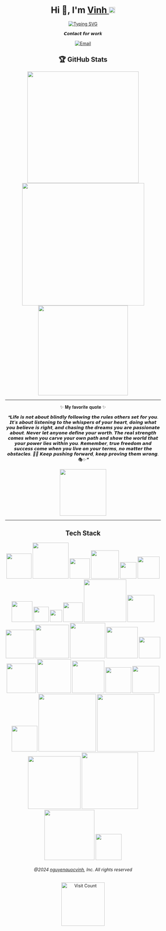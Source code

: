 <div align="center">
   <h1>Hi 👋, I'm <a href="https://nguyenquocvinh.glitch.me">Vinh </a><img src="https://github.com/vinkay215/vinkay215/blob/main/img/verified.gif?raw=true" width="20" /></h1>
</div>  

<p align="center"><a href="https://git.io/typing-svg"><img src="https://readme-typing-svg.demolab.com?font=Fira+Code&weight=450&size=24&duration=600&pause=3000&color=378CF7&center=true&vCenter=true&width=800&lines=Welcome+to+my+GitHub.;My+commonly+used+nickname+is+Vinkay;I+am+a+developer;I+am+a+designer;Youtuber;Thanks+for+visiting+my+profile;see+you+next+time!" alt="Typing SVG" /></a></p>

  
<p align="center">
  𝘾𝒐𝙣𝒕𝙖𝒄𝙩 𝙛𝒐𝙧 𝙬𝒐𝙧𝒌
</p>
<p align="center">
<a href="https://facebook.com/vinkay" target="_blank"><img alt="" src="https://img.shields.io/badge/facebook-000?style=for-the-badge&logo=facebook&logoColor=3b5998" style="vertical-align:center" /></a><a href="https://instagram.com/_vinkay_" target="_blank"><img alt="" src="https://img.shields.io/badge/Instagram-000?style=for-the-badge&logo=Instagram&logoColor=E4405F" style="vertical-align:center" /></a><a href="https://linkedin.com/in/vinkay" target="_blank"><img alt="" src="https://img.shields.io/badge/LinkedIn-000?logo=linkedin&logoColor=0A66C2&style=for-the-badge" style="vertical-align:center" /></a><a href="https://www.youtube.com/c/VinhNguyenOfficial512" target="_blank"><img alt="" src="https://img.shields.io/badge/YouTube%20-000?style=for-the-badge&logo=youtube&logoColor=red" style="vertical-align:center" /></a><a href="https://replit.com/@vinkay" target="_blank"><img alt="" src="https://img.shields.io/badge/replit-000?style=for-the-badge&logo=replit&logoColor=FFA500" style="vertical-align:center" /></a><a href="mailto:nguyenquocvinh.bocking@gmail.com" target="_blank"><img alt="Email" src="https://img.shields.io/badge/gmail%20-000?style=for-the-badge&logo=gmail&logoColor=BB001B" style="vertical-align:center" /></a>
</p>  

  
<p align="center">
    <h2 align="center">🏆 GitHub Stats</h2>
</p>

<p align="center"><a href="https://github.com/vinkay215" target="_blank"><img src="https://github-readme-stats.vercel.app/api?username=vinkay215&theme=transparent&hide_border=true&include_all_commits=false&count_private=false" width="360"/></a><a href="https://github.com/vinkay215" target="_blank"><img src="https://github-readme-streak-stats.herokuapp.com/?user=vinkay215&theme=transparent&hide_border=true" width="395" /></a><a href="https://github.com/vinkay215" target="_blank"><img src="https://github-readme-stats.vercel.app/api/top-langs/?username=vinkay215&theme=transparent&hide_border=true&include_all_commits=false&count_private=false&layout=compact" width="290" /></a></p>


  

---
<div align="center">
<p>✨ 𝐌𝐲 𝐟𝐚𝐯𝐨𝐫𝐢𝐭𝐞 𝐪𝐮𝐨𝐭𝐞 ✨</p>
</div>

<div align="center">
  <i>❝𝙇𝙞𝙛𝙚 𝙞𝙨 𝙣𝙤𝙩 𝙖𝙗𝙤𝙪𝙩 𝙗𝙡𝙞𝙣𝙙𝙡𝙮 𝙛𝙤𝙡𝙡𝙤𝙬𝙞𝙣𝙜 𝙩𝙝𝙚 𝙧𝙪𝙡𝙚𝙨 𝙤𝙩𝙝𝙚𝙧𝙨 𝙨𝙚𝙩 𝙛𝙤𝙧 𝙮𝙤𝙪. 𝙄𝙩'𝙨 𝙖𝙗𝙤𝙪𝙩 𝙡𝙞𝙨𝙩𝙚𝙣𝙞𝙣𝙜 𝙩𝙤 𝙩𝙝𝙚 𝙬𝙝𝙞𝙨𝙥𝙚𝙧𝙨 𝙤𝙛 𝙮𝙤𝙪𝙧 𝙝𝙚𝙖𝙧𝙩, 𝙙𝙤𝙞𝙣𝙜 𝙬𝙝𝙖𝙩 𝙮𝙤𝙪 𝙗𝙚𝙡𝙞𝙚𝙫𝙚 𝙞𝙨 𝙧𝙞𝙜𝙝𝙩, 𝙖𝙣𝙙 𝙘𝙝𝙖𝙨𝙞𝙣𝙜 𝙩𝙝𝙚 𝙙𝙧𝙚𝙖𝙢𝙨 𝙮𝙤𝙪 𝙖𝙧𝙚 𝙥𝙖𝙨𝙨𝙞𝙤𝙣𝙖𝙩𝙚 𝙖𝙗𝙤𝙪𝙩. 𝙉𝙚𝙫𝙚𝙧 𝙡𝙚𝙩 𝙖𝙣𝙮𝙤𝙣𝙚 𝙙𝙚𝙛𝙞𝙣𝙚 𝙮𝙤𝙪𝙧 𝙬𝙤𝙧𝙩𝙝. 𝙏𝙝𝙚 𝙧𝙚𝙖𝙡 𝙨𝙩𝙧𝙚𝙣𝙜𝙩𝙝 𝙘𝙤𝙢𝙚𝙨 𝙬𝙝𝙚𝙣 𝙮𝙤𝙪 𝙘𝙖𝙧𝙫𝙚 𝙮𝙤𝙪𝙧 𝙤𝙬𝙣 𝙥𝙖𝙩𝙝 𝙖𝙣𝙙 𝙨𝙝𝙤𝙬 𝙩𝙝𝙚 𝙬𝙤𝙧𝙡𝙙 𝙩𝙝𝙖𝙩 𝙮𝙤𝙪𝙧 𝙥𝙤𝙬𝙚𝙧 𝙡𝙞𝙚𝙨 𝙬𝙞𝙩𝙝𝙞𝙣 𝙮𝙤𝙪. 𝙍𝙚𝙢𝙚𝙢𝙗𝙚𝙧, 𝙩𝙧𝙪𝙚 𝙛𝙧𝙚𝙚𝙙𝙤𝙢 𝙖𝙣𝙙 𝙨𝙪𝙘𝙘𝙚𝙨𝙨 𝙘𝙤𝙢𝙚 𝙬𝙝𝙚𝙣 𝙮𝙤𝙪 𝙡𝙞𝙫𝙚 𝙤𝙣 𝙮𝙤𝙪𝙧 𝙩𝙚𝙧𝙢𝙨, 𝙣𝙤 𝙢𝙖𝙩𝙩𝙚𝙧 𝙩𝙝𝙚 𝙤𝙗𝙨𝙩𝙖𝙘𝙡𝙚𝙨. 🥷✨ 𝙆𝙚𝙚𝙥 𝙥𝙪𝙨𝙝𝙞𝙣𝙜 𝙛𝙤𝙧𝙬𝙖𝙧𝙙, 𝙠𝙚𝙚𝙥 𝙥𝙧𝙤𝙫𝙞𝙣𝙜 𝙩𝙝𝙚𝙢 𝙬𝙧𝙤𝙣𝙜. 🎭✨❞</i>
</div>  <br>  
<div align="center"><a href="https://nguyenquocvinh.glitch.me/Donate"><img src="https://github.com/vinkay215/vinkay215/blob/main/img/Donate.png" width="150" /></a></div>

---
<p align="center">
    <h2 align="center">Tech Stack </h2>

<p align="center">
<a href="https://nguyenquocvinh.glitch.me/Hi" target="_blank"><img src="https://img.shields.io/badge/html5-%23E34F26.svg?style=for-the-badge&amp;logo=html5&amp;logoColor=e34f26&color=black" width="81"></a>
<a href="https://nguyenquocvinh.glitch.me/Hi" target="_blank"><img src="https://img.shields.io/badge/javascript-%23323330.svg?style=for-the-badge&amp;logo=javascript&amp;logoColor=%23F7DF1E&color=black" width="116"></a>
<a href="https://nguyenquocvinh.glitch.me/Hi" target="_blank"><img src="https://img.shields.io/badge/php-%23777BB4.svg?style=for-the-badge&amp;logo=php&amp;logoColor=777bb4&color=black" width="65"></a>
<a href="https://nguyenquocvinh.glitch.me/Hi" target="_blank"><img src="https://img.shields.io/badge/python-3670A0?style=for-the-badge&amp;logo=python&amp;logoColor=ffdd54&color=black" width="90.5"></a>
<a href="https://nguyenquocvinh.glitch.me/Hi" target="_blank"><img src="https://img.shields.io/badge/java-%23ED8B00.svg?style=for-the-badge&amp;logo=java&amp;logoColor=ed8b00&color=black" width="53"></a>
<a href="https://nguyenquocvinh.glitch.me/Hi" target="_blank"><img src="https://img.shields.io/badge/css3-%231572B6.svg?style=for-the-badge&amp;logo=css3&amp;logoColor=e34f26&color=black" width="71"></a>
<a href="https://nguyenquocvinh.glitch.me/Hi" target="_blank"><img src="https://img.shields.io/badge/c++-%2300599C.svg?style=for-the-badge&amp;logo=c%2B%2B&amp;logoColor=00DD00&color=black" width="67"></a>
<a href="https://nguyenquocvinh.glitch.me/Hi" target="_blank"><img src="https://img.shields.io/badge/c-%2300599C.svg?style=for-the-badge&amp;logo=c&amp;logoColor=00599c&color=black" width="49"></a>
<a href="https://nguyenquocvinh.glitch.me/Hi" target="_blank"><img src="https://img.shields.io/badge/c%23-%23239120.svg?style=for-the-badge&amp;logo=c-sharp&amp;logoColor=00599c&color=black" width="38.5"></a>
<a href="https://nguyenquocvinh.glitch.me/Hi" target="_blank"><img src="https://img.shields.io/badge/azure-%230072C6.svg?style=for-the-badge&amp;logo=azure-devops&amp;logoColor=white&color=black" width="63"></a>
<a href="https://nguyenquocvinh.glitch.me/Hi" target="_blank"><img src="https://img.shields.io/badge/Google%20Cloud-%234285F4.svg?style=for-the-badge&amp;logo=google-cloud&amp;logoColor=4285f4&color=black" width="137"></a>
<a href="https://nguyenquocvinh.glitch.me/Hi" target="_blank"><img src="https://img.shields.io/badge/glitch-%233333FF.svg?style=for-the-badge&amp;logo=glitch&amp;logoColor=ff61f6&color=black" width="87"></a>
<a href="https://nguyenquocvinh.glitch.me/Hi" target="_blank"><img src="https://img.shields.io/badge/heroku-%23430098.svg?style=for-the-badge&amp;logo=heroku&amp;logoColor=6600CC&color=black" width="92"></a>
<a href="https://nguyenquocvinh.glitch.me/Hi" target="_blank"><img src="https://img.shields.io/badge/SCALEWAY-%234f0599.svg?style=for-the-badge&amp;logo=scaleway&amp;logoColor=4f0599&color=black" width="108"></a>
<a href="https://nguyenquocvinh.glitch.me/Hi" target="_blank"><img src="https://img.shields.io/badge/Openstack-%23f01742.svg?style=for-the-badge&amp;logo=openstack&amp;logoColor=FF0033&color=black" width="114"></a>
<a href="https://nguyenquocvinh.glitch.me/Hi" target="_blank"><img src="https://img.shields.io/badge/datadog-%23632CA6.svg?style=for-the-badge&amp;logo=datadog&amp;logoColor=632ca6&color=black" width="101"></a>
<a href="https://nguyenquocvinh.glitch.me/Hi" target="_blank"><img src="https://img.shields.io/badge/.NET-5C2D91?style=for-the-badge&amp;logo=.net&amp;logoColor=5c2d91&color=black" width="69"></a>
<a href="https://nguyenquocvinh.glitch.me/Hi" target="_blank"><img src="https://img.shields.io/badge/threejs-black?style=for-the-badge&amp;logo=three.js&amp;logoColor=white&color=black" width="95"></a>
<a href="https://nguyenquocvinh.glitch.me/Hi" target="_blank"><img src="https://img.shields.io/badge/Socket.io-black?style=for-the-badge&amp;logo=socket.io&amp;badgeColor=010101&color=black" width="109"></a>
<a href="https://nguyenquocvinh.glitch.me/Hi" target="_blank"><img src="https://img.shields.io/badge/MongoDB-%234ea94b.svg?style=for-the-badge&amp;logo=mongodb&amp;logoColor=4ea94b&color=black" width="104"></a>
<a href="https://nguyenquocvinh.glitch.me/Hi" target="_blank"><img src="https://img.shields.io/badge/mysql-%2300f.svg?style=for-the-badge&amp;logo=mysql&amp;logoColor=white&color=black" width="83"></a>
<a href="https://nguyenquocvinh.glitch.me/Hi" target="_blank"><img src="https://img.shields.io/badge/sqlite-%2307405e.svg?style=for-the-badge&amp;logo=sqlite&amp;logoColor=07405e&color=black" width="87"></a>
<a href="https://nguyenquocvinh.glitch.me/Hi" target="_blank"><img src="https://img.shields.io/badge/Realm-39477F?style=for-the-badge&amp;logo=realm&amp;logoColor=39477f&color=black" width="83"></a>
<a href="https://nguyenquocvinh.glitch.me/Hi" target="_blank"><img src="https://img.shields.io/badge/Adobe%20After%20Effects-9999FF.svg?style=for-the-badge&amp;logo=Adobe%20After%20Effects&amp;logoColor=9999ff&color=black" width="186"></a>
<a href="https://nguyenquocvinh.glitch.me/Hi" target="_blank"><img src="https://img.shields.io/badge/Adobe%20Dreamweaver-FF61F6.svg?style=for-the-badge&amp;logo=Adobe%20Dreamweaver&amp;logoColor=ff61f6&color=black" width="185"></a>
<a href="https://nguyenquocvinh.glitch.me/Hi" target="_blank"><img src="https://img.shields.io/badge/adobeillustrator-%23FF9A00.svg?style=for-the-badge&amp;logo=adobeillustrator&amp;logoColor=FFCC00&color=black" width="170"></a>
<a href="https://nguyenquocvinh.glitch.me/Hi" target="_blank"><img src="https://img.shields.io/badge/Adobe%20Premiere%20Pro-9999FF.svg?style=for-the-badge&amp;logo=Adobe%20Premiere%20Pro&amp;logoColor=9900CC&color=black" width="182"></a>
<a href="https://nguyenquocvinh.glitch.me/Hi" target="_blank"><img src="https://img.shields.io/badge/adobephotoshop-%2331A8FF.svg?style=for-the-badge&amp;logo=adobephotoshop&amp;logoColor=0033FF&color=black" width="162"></a>
<a href="https://nguyenquocvinh.glitch.me/Hi" target="_blank"><img src="https://img.shields.io/badge/figma-%23F24E1E.svg?style=for-the-badge&amp;logo=figma&amp;logoColor=white&color=black" width="84"></a>
</p>




<div align="center">
    
###### @2024 [nguyenquocvinh](http://nguyenquocvinh.glitch.me), Inc. All rights reserved
<a href="https://nguyenquocvinh.glitch.me"><img src="https://visitcount.itsvg.in/api?id=vinkay215&icon=2&color=1&bg=0" alt="Visit Count" width="140"></a><br>
</div>

